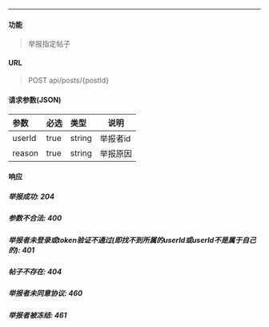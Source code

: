 -----------

#### 功能

> 举报指定帖子

#### URL

> POST api/posts/{postId}

#### 请求参数(JSON)

|参数|必选|类型|说明|
|:----- |:-------|:-----|----- |
|userId |true |string| 举报者id|
|reason |true |string| 举报原因|

#### 响应
##### 举报成功: 204
##### 参数不合法: 400
##### 举报者未登录或token验证不通过(即找不到所属的userId或userId不是属于自己的): 401
##### 帖子不存在: 404
##### 举报者未同意协议: 460
##### 举报者被冻结: 461

